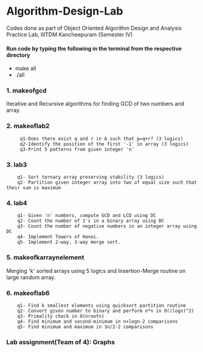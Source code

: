 # Algorithm-Design-Lab
 Codes done as part of Object Oriented Algorithm Design and Analysis Practice Lab, IIITDM Kancheepuram (Semester IV)
#### Run code by typing the following in the terminal from the respective directory
 * make all
 * ./all

 ### 1. makeofgcd
  Iterative and Recursive algorithms for finding GCD of two numbers and array.
 ### 2. makeoflab2 
         q1-Does there exist q and r in A such that p=q+r? (3 logics)            
         q2-Identify the position of the first '-1' in array (3 logics)
         q3-Print 5 patterns from given integer 'n'
### 3. lab3
        q1- Sort ternary array preserving stability (3 logics)
        q2- Partition given integer array into two of equal size such that their sum is maximum
### 4. lab4
        q1- Given 'n' numbers, compute GCD and LCD using DC
        q2- Count the number of 1's in a binary array using DC
        q3- Count the number of negative numbers in an integer array using DC
        q4- Implement Towers of Hanoi.
        q5- Implement 2-way, 3-way merge sort.
### 5. makeofkarraynelement
Merging 'k' sorted arrays using 5 logics and Insertion-Merge routine on large random array.
### 6. makeoflab6
        q1- Find k smallest elements using quicksort partition routine
        q2- Convert given number to binary and perform n*n in O((logn)^2) 
        q3- Primality check in O(nrootn)
        q4- Find minimum and second-minimum in n+logn-2 comparisons
        q5- Find minimum and maximum in 3n/2-2 comparisons

### Lab assignment(Team of 4): Graphs 
 
